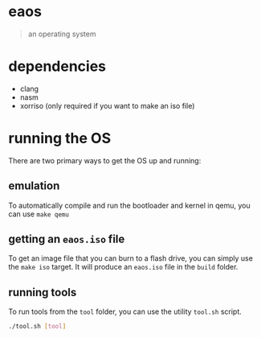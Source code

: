 # eaos
> an operating system

# dependencies
- clang
- nasm
- xorriso (only required if you want to make an iso file)

# running the OS
There are two primary ways to get the OS up and running:

## emulation
To automatically compile and run the bootloader and kernel in qemu,
you can use `make qemu`

## getting an `eaos.iso` file
To get an image file that you can burn to a flash drive,
you can simply use the `make iso` target. It will produce an
`eaos.iso` file in the `build` folder.

## running tools
To run tools from the `tool` folder, you can use the utility `tool.sh` script.
```sh
./tool.sh [tool]
```